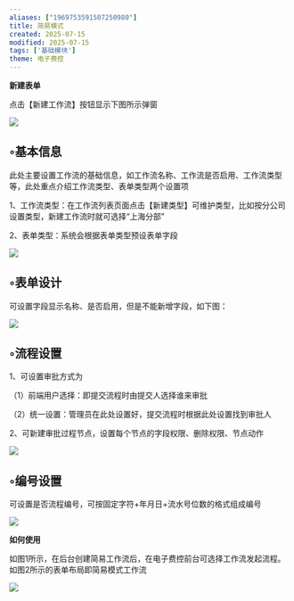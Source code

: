 ```yaml
---
aliases: ["1969753591507250980"]
title: 简易模式
created: 2025-07-15
modified: 2025-07-15
tags: ['基础模块']
theme: 电子费控
---
```


**新建表单**

点击【新建工作流】按钮显示下图所示弹窗

![](https://myhelpdoc.oss-cn-heyuan.aliyuncs.com/mdimages/63e1b477cf58290328b348923a12af45.jpg)

## ◦基本信息

此处主要设置工作流的基础信息，如工作流名称、工作流是否启用、工作流类型等，此处重点介绍工作流类型、表单类型两个设置项

1、工作流类型：在工作流列表页面点击【新建类型】可维护类型，比如按分公司设置类型，新建工作流时就可选择“上海分部”

2、表单类型：系统会根据表单类型预设表单字段

![](https://myhelpdoc.oss-cn-heyuan.aliyuncs.com/mdimages/e1c4d0f74ea72082fd230a9100677c85.jpg)

## ◦表单设计

可设置字段显示名称、是否启用，但是不能新增字段，如下图：

![](https://myhelpdoc.oss-cn-heyuan.aliyuncs.com/mdimages/2b4272200e6caaa0486100cbf901c6ff.jpg)

## ◦流程设置

1、可设置审批方式为

（1）前端用户选择：即提交流程时由提交人选择谁来审批

（2）统一设置：管理员在此处设置好，提交流程时根据此处设置找到审批人

2、可新建审批过程节点，设置每个节点的字段权限、删除权限、节点动作

![](https://myhelpdoc.oss-cn-heyuan.aliyuncs.com/mdimages/6f475b1753ef9f8e8b9552c7e4e97dba.jpg)

## ◦编号设置

可设置是否流程编号，可按固定字符+年月日+流水号位数的格式组成编号

![](https://myhelpdoc.oss-cn-heyuan.aliyuncs.com/mdimages/37e96744ae9babde32c854a4c5bb3377.jpg)

**如何使用**

如图1所示，在后台创建简易工作流后，在电子费控前台可选择工作流发起流程。如图2所示的表单布局即简易模式工作流

![](https://myhelpdoc.oss-cn-heyuan.aliyuncs.com/mdimages/c4a9c127b82b1e37099b5666e415fa76.jpg)

